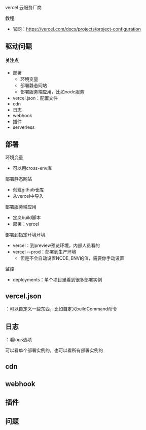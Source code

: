vercel 云服务厂商

教程

- 官网：https://vercel.com/docs/projects/project-configuration



## 驱动问题

#### 关注点

- 部署
  - 环境变量
  - 部署静态网站
  - 部署服务端应用，比如node服务
- vercel.json：配置文件
- cdn
- 日志
- webhook
- 插件
- serverless



## 部署

环境变量

- 可以用cross-env库

部署静态网站

- 创建github仓库
- 从vercel中导入

部署服务端应用

- 定义build脚本
- 部署：vercel

部署到指定环境环境

- vercel：到preview预览环境，内部人员看的
- vercel --prod：部署到生产环境
  - 但是不会自动设置NODE_ENV的值，需要你手动设置

监控

- deployments：单个项目里看到很多部署实例



## vercel.json

：可以自定义一些东西，比如自定义buildCommand命令





## 日志

：看logs选项

可以看单个部署实例的，也可以看所有部署实例的



## cdn



## webhook



## 插件



## 问题